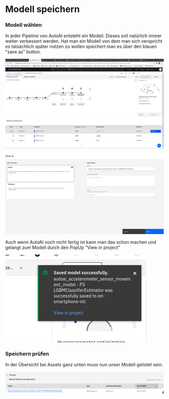 # Modell speichern

### Modell wählen

In jeder Pipeline von AutoAI entsteht ein Modell. Dieses soll natürlich immer weiter verbessert werden. Hat man ein Modell von dem man sich verspricht es tatsächlich später nutzen zu wollen speichert man es über den blauen "save as" button.

![](../../../../.gitbook/assets/image%20%2857%29.png)

![](../../../../.gitbook/assets/image%20%2865%29.png)

Auch wenn AutoAI noch nicht fertig ist kann man das schon machen und gelangt zum Modell durch den PopUp "View in project"

![](../../../../.gitbook/assets/image%20%2859%29.png)



### Speichern prüfen

In der Übersicht bei Assets ganz unten muss nun unser Modell gelistet sein.

![](../../../../.gitbook/assets/image%20%2856%29.png)

